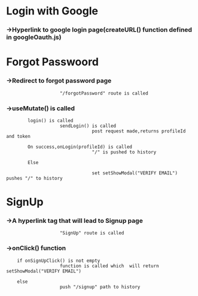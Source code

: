 # Login with Google

### ->Hyperlink to google login page(createURL() function defined in googleOauth.js)






# Forgot Passwoord

### ->Redirect to forgot password page

                        "/forgotPassword" route is called

### ->useMutate() is called 
            login() is called 
                        sendLogin() is called 
                                    post request made,returns profileId and token

            On success,onLogin(profileId) is called 
                                    "/" is pushed to history     

            Else  

                                    set setShowModal("VERIFY EMAIL")  pushes "/" to history
                                   
# SignUp

### ->A hyperlink tag that will lead to Signup page

                        "SignUp" route is called

### ->onClick() function
        if onSignUpClick() is not empty
                        function is called which  will return setShowModal("VERIFY EMAIL") 
                
        else            
                        push "/signup" path to history

            


